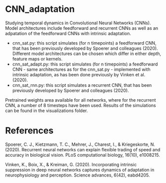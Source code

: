 # CNN_adaptation
Studying temporal dynamics in Convolutional Neural Networks (CNNs). Model architectures include feedforward and recurrent CNNs as well as an adpatation of the feedforward CNNs with intrinsic adaptation.

- cnn_sat.py: this script simulates (for n timepoints) a feedforward CNN, that has been previously developed by Spoerer and colleagues (2020). Different model architectures can be chosen which differ in either depth, feature maps or kernels.
- cnn_sat_adapt.py: this script simulates (for n timepoints) a feedforward CNN - same architectures as for the cnn_sat.py - implemented with intrinsic adaptation, as has been done previously by Vinken et al. (2020).
- cnn_sat_rnn.py: this script simulates a recurrent CNN, that has been previously developed by Spoerer and colleagues (2020).

Pretrained weights area available for all networks, where for the recurrent CNN, a number of 8 timesteps have been used. Results of the simulations can be found in the visualizations folder.

# References
Spoerer, C. J., Kietzmann, T. C., Mehrer, J., Charest, I., & Kriegeskorte, N. (2020). Recurrent neural networks can explain flexible trading of speed and accuracy in biological vision. PLoS computational biology, 16(10), e1008215.

Vinken, K., Boix, X., & Kreiman, G. (2020). Incorporating intrinsic suppression in deep neural networks captures dynamics of adaptation in neurophysiology and perception. Science advances, 6(42), eabd4205.
